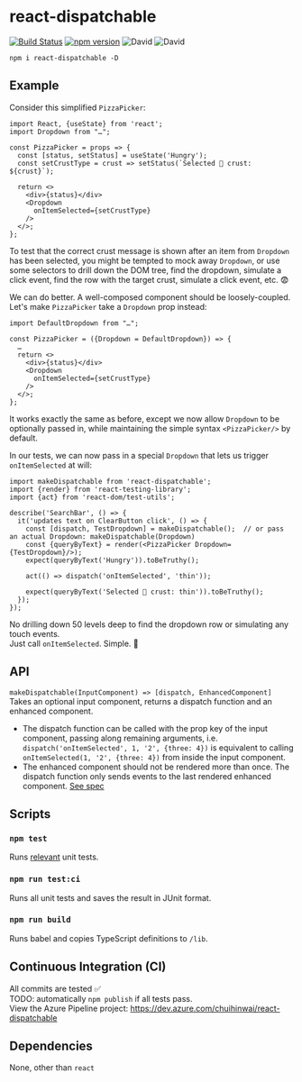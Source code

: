 # react-dispatchable
[![Build Status](https://dev.azure.com/chuihinwai/react-dispatchable/_apis/build/status/chuihinwai.react-dispatchable?branchName=master)](https://dev.azure.com/chuihinwai/react-dispatchable/_build/latest?definitionId=3&branchName=master)
[![npm version](https://badge.fury.io/js/react-dispatchable.svg)](https://badge.fury.io/js/react-dispatchable)
![David](https://img.shields.io/david/chuihinwai/react-dispatchable.svg)
![David](https://img.shields.io/david/dev/chuihinwai/react-dispatchable.svg)

`npm i react-dispatchable -D`

## Example
Consider this simplified `PizzaPicker`:
```
import React, {useState} from 'react';
import Dropdown from "…";

const PizzaPicker = props => {
  const [status, setStatus] = useState('Hungry');
  const setCrustType = crust => setStatus(`Selected 🍕 crust: ${crust}`);

  return <>
    <div>{status}</div>
    <Dropdown
      onItemSelected={setCrustType}
    />
  </>;
};
```
To test that the correct crust message is shown after an item from `Dropdown` has been selected, you might be tempted to mock away `Dropdown`, or use some selectors to drill down the DOM tree, find the dropdown, simulate a click event, find the row with the target crust, simulate a click event, etc. 😨

We can do better. A well-composed component should be loosely-coupled. Let's make `PizzaPicker` take a `Dropdown` prop instead:
```
import DefaultDropdown from "…";

const PizzaPicker = ({Dropdown = DefaultDropdown}) => {
  …
  return <>
    <div>{status}</div>
    <Dropdown
      onItemSelected={setCrustType}
    />
  </>;
};
```
It works exactly the same as before, except we now allow `Dropdown` to be optionally passed in, while maintaining the simple syntax `<PizzaPicker/>` by default.

In our tests, we can now pass in a special `Dropdown` that lets us trigger `onItemSelected` at will:
```
import makeDispatchable from 'react-dispatchable';
import {render} from 'react-testing-library';
import {act} from 'react-dom/test-utils';

describe('SearchBar', () => {
  it('updates text on ClearButton click', () => {
    const [dispatch, TestDropdown] = makeDispatchable();  // or pass an actual Dropdown: makeDispatchable(Dropdown)
    const {queryByText} = render(<PizzaPicker Dropdown={TestDropdown}/>);
    expect(queryByText('Hungry')).toBeTruthy();

    act(() => dispatch('onItemSelected', 'thin'));

    expect(queryByText('Selected 🍕 crust: thin')).toBeTruthy();
  });
});
```
No drilling down 50 levels deep to find the dropdown row or simulating any touch events.  
Just call `onItemSelected`. Simple. 🍻

## API
`makeDispatchable(InputComponent) => [dispatch, EnhancedComponent]`  
Takes an optional input component, returns a dispatch function and an enhanced component.  
* The dispatch function can be called with the prop key of the input component, passing along remaining arguments, i.e.  
`dispatch('onItemSelected', 1, '2', {three: 4})` is equivalent to calling  
`onItemSelected(1, '2', {three: 4})` from inside the input component.
* The enhanced component should not be rendered more than once. The dispatch function only sends events to the last rendered enhanced component. [See spec](./src/dispatchable.test.js#L69)

## Scripts
### `npm test`
Runs [relevant](https://jestjs.io/docs/en/cli#watch) unit tests. 

### `npm run test:ci`
Runs all unit tests and saves the result in JUnit format.

### `npm run build`
Runs babel and copies TypeScript definitions to `/lib`.

## Continuous Integration (CI)
All commits are tested ✅  
TODO: automatically `npm publish` if all tests pass.  
View the Azure Pipeline project: https://dev.azure.com/chuihinwai/react-dispatchable

## Dependencies
None, other than `react`
